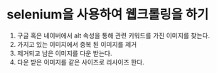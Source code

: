 # selenium을 사용하여 웹크롤링을 하기
1. 구글 혹은 네이버에서 alt 속성을 통해 관련 키워드를 가진 이미지를 찾는다.
2. 가지고 있는 이미지에서 중복 된 이미지를 제거
3. 제거되고 남은 이미지를 다운 받는다.
4. 다운 받은 이미지를 같은 사이즈로 리사이즈 한다.
